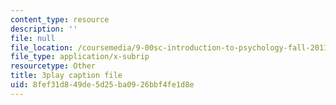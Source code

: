 ```yaml
---
content_type: resource
description: ''
file: null
file_location: /coursemedia/9-00sc-introduction-to-psychology-fall-2011/8fef31d849de5d25ba0926bbf4fe1d8e_z9XQpjNgeBI.vtt
file_type: application/x-subrip
resourcetype: Other
title: 3play caption file
uid: 8fef31d8-49de-5d25-ba09-26bbf4fe1d8e
---
```

